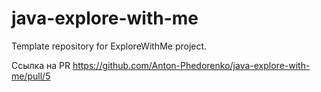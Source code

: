 # java-explore-with-me
Template repository for ExploreWithMe project.

Ссылка на PR
https://github.com/Anton-Phedorenko/java-explore-with-me/pull/5